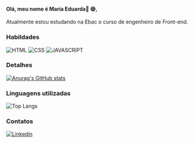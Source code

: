#### Olá, meu nome é Maria Eduarda👋 :smile:,

Atualmente estou estudando na Ebac o curso de engenheiro de Front-end.

### Habildades

![HTML](https://img.shields.io/badge/HTML5-E34F26?style=for-the-badge&logo=html5&logoColor=white)
![CSS](https://img.shields.io/badge/CSS3-1572B6?style=for-the-badge&logo=css3&logoColor=white)
![JAVASCRIPT](https://img.shields.io/badge/JavaScript-F7DF1E?style=for-the-badge&logo=javascript&logoColor=black)

### Detalhes

[![Anurag's GitHub stats](https://github-readme-stats.vercel.app/api?username=eduarda-frontend&show_icons=true&theme=swift)](https://github.com/anuraghazra/github-readme-stats)


### Linguagens utilizadas

![Top Langs](https://github-readme-stats.vercel.app/api/top-langs/?username=eduarda-frontend&layout=compact&theme=swift)

### Contatos

[<img src='https://img.shields.io/badge/LinkedIn-0077B5?style=for-the-badge&logo=linkedin&logoColor=white' alt='Linkedin'>](https://www.linkedin.com/in/eduardasrezende)

